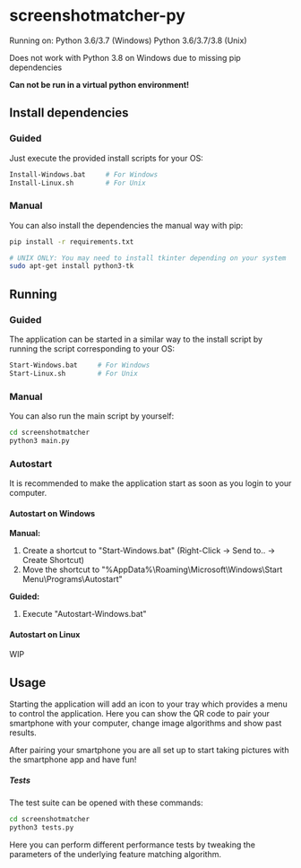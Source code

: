 # screenshotmatcher-py

Running on:
Python 3.6/3.7      (Windows)
Python 3.6/3.7/3.8  (Unix)

Does not work with Python 3.8 on Windows due to missing pip dependencies

**Can not be run in a virtual python environment!**

## Install dependencies

### Guided
Just execute the provided install scripts for your OS:
```sh
Install-Windows.bat     # For Windows
Install-Linux.sh        # For Unix
```
### Manual
You can also install the dependencies the manual way with pip:
```sh
pip install -r requirements.txt

# UNIX ONLY: You may need to install tkinter depending on your system
sudo apt-get install python3-tk
```

## Running

### Guided
The application can be started in a similar way to the install script by running the script corresponding to your OS:
```sh
Start-Windows.bat     # For Windows
Start-Linux.sh        # For Unix
```

### Manual
You can also run the main script by yourself:
```sh
cd screenshotmatcher
python3 main.py
```

### Autostart
It is recommended to make the application start as soon as you login to your computer.

#### Autostart on Windows

**Manual:**
1. Create a shortcut to "Start-Windows.bat" (Right-Click -> Send to.. -> Create Shortcut)
2. Move the shortcut to "%AppData%\Roaming\Microsoft\Windows\Start Menu\Programs\Autostart"

**Guided:**
1.  Execute "Autostart-Windows.bat"

#### Autostart on Linux

WIP

## Usage

Starting the application will add an icon to your tray which provides a menu to control the application. Here you can show the QR code to pair your smartphone with your computer, change image algorithms and show past results.

After pairing your smartphone you are all set up to start taking pictures with the smartphone app and have fun!

##### Tests
The test suite can be opened with these commands:
```sh
cd screenshotmatcher
python3 tests.py
```
Here you can perform different performance tests by tweaking the parameters of the underlying feature matching algorithm.
